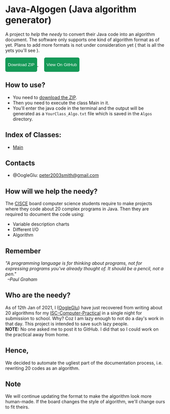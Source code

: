 # Java-Algogen (Java algorithm generator)
A project to <i>help</i> the <i>needy</i> to convert their Java code into an algorithm document. 
The software only supports one kind of algorithm format as of yet. 
Plans to add more formats is not under consideration yet ( that is all the yets you'll see ).

<a href = "https://github.com/OogleGlu/Java-Algogen/archive/main.zip">
	<button id = "download" onclick = "document.getElementById('download').style.backgroundColor='#FFFFFF'; document.getElementById('download').style.color='#159957';" style = "color: white; height: 45px; background-color: #159957; border: 2px #159957 solid; border-color: #159957; border-radius: 5px;">
		Download ZIP
	</button>
</a>
&emsp;
<a href = "https://github.com/OogleGlu/Java-Algogen/">
	<button id = "github" onclick = "document.getElementById('github').style.backgroundColor='#FFFFFF'; document.getElementById('github').style.color='#159957';" style = "color: white; height: 45px; background-color: #159957; border: 2px #159957 solid; border-color: #159957; border-radius: 5px;">
		View On GitHub
	</button>
</a>

## How to use?
- You need to [download the ZIP](https://github.com/OogleGlu/Java-Algogen/archive/main.zip). 
- Then you need to execute the class Main in it. 
- You'll enter the java code in the terminal and the output will be generated 
as a `YourClass_Algo.txt` file which is saved in the `Algos` directory.

## Index of Classes:
- [Main](https://github.com/OogleGlu/Java-Algogen/blob/main/Main.java)

## Contacts
- @OogleGlu: peter2003smith@gmail.com

## How will we help the needy?
The [CISCE](https://en.m.wikipedia.org/wiki/Council_for_the_Indian_School_Certificate_Examinations) board computer science students require to 
make projects where they code about 20 complex programs in Java. 
Then they are required to document the code using:
- Variable description charts
- Different I/O
- Algorithm

## Remember
<em>"A programming language is for thinking about programs, 
not for expressing programs you've already thought of. 
It should be a pencil, not a pen."<br>&ensp;&#8211;Paul Graham</em>

## Who are the needy?
As of 12th Jan of 2021, I ([OogleGlu](https://github.com/OogleGlu)) have just recovered from writing about 20 algorithms 
for my [ISC-Computer-Practical](https://github.com/OogleGlu/ISC-Computer-Practical) in 
a single night for submission to school. Why? Coz I am lazy enough to not do a day's work in that day. This project is 
intended to save such lazy people.<br><b>NOTE:</b> No one asked me to post it to GitHub. I did that so I could work on the 
practical away from home.

## Hence,
We decided to automate the ugliest part of the documentation process, 
i.e. rewriting 20 codes as an algorithm.

## Note
We will continue updating the format to make the algorithm look 
more human-made. If the board changes the style of algorithm, we'll 
change ours to fit theirs.
